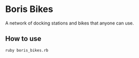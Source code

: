 
# Boris Bikes #

A network of docking stations and bikes that anyone can use.

## How to use ##

```shell
ruby boris_bikes.rb
```
